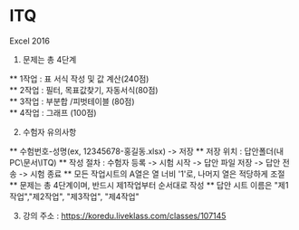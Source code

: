 # ITQ

Excel 2016 <br>

1. 문제는 총 4단계 <br>

 ** 1작업 : 표 서식 작성 및 값 계산(240점)<br>
 ** 2작업 : 필터, 목표값찾기, 자동서식(80점)<br>
 ** 3작업 : 부분합 /피벗테이블 (80점)<br>
 ** 4작업 : 그래프 (100점) <br>

2. 수험자 유의사항

 ** 수험번호-성명(ex, 12345678-홍길동.xlsx) -> 저장
 ** 저장 위치 : 답안폴더(내 PC\문서\ITQ)
 ** 작성 절차 : 수험자 등록 -> 시험 시작 -> 답안 파일 저장 -> 답안 전송 -> 시험 종료
 ** 모든 작업시트의 A열은 열 너비 '1'로, 나머지 열은 적당하게 조절
 ** 문제는 총 4단계이며, 반드시 제1작업부터 순서대로 작성
 ** 답안 시트 이름은 "제1작업","제2작업", "제3작업", "제4작업"

3. 강의 주소 : https://koredu.liveklass.com/classes/107145

